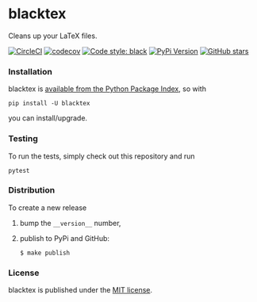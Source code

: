 # blacktex

Cleans up your LaTeX files.

[![CircleCI](https://img.shields.io/circleci/project/github/nschloe/blacktex/master.svg)](https://circleci.com/gh/nschloe/blacktex/tree/master)
[![codecov](https://img.shields.io/codecov/c/github/nschloe/blacktex.svg)](https://codecov.io/gh/nschloe/blacktex)
[![Code style: black](https://img.shields.io/badge/code%20style-black-000000.svg)](https://github.com/ambv/black)
[![PyPi Version](https://img.shields.io/pypi/v/blacktex.svg)](https://pypi.python.org/pypi/blacktex)
[![GitHub stars](https://img.shields.io/github/stars/nschloe/blacktex.svg?logo=github&label=Stars)](https://github.com/nschloe/blacktex)

### Installation

blacktex is [available from the Python Package Index](https://pypi.python.org/pypi/blacktex/), so with
```
pip install -U blacktex
```
you can install/upgrade.

### Testing

To run the tests, simply check out this repository and run
```
pytest
```

### Distribution

To create a new release

1. bump the `__version__` number,

2. publish to PyPi and GitHub:
    ```
    $ make publish
    ```

### License
blacktex is published under the [MIT license](https://en.wikipedia.org/wiki/MIT_License).
